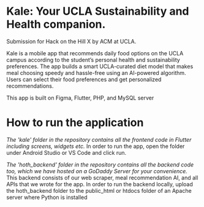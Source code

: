 # Kale: Your UCLA Sustainability and Health companion.

 Submission for Hack on the Hill X by ACM at UCLA. 

Kale is a mobile app that recommends daily food options on the UCLA campus according to the student’s personal health and sustainability preferences. The app builds a smart UCLA-curated diet model that makes meal choosing speedy and hassle-free using an AI-powered algorithm. Users can select their food preferences and get personalized recommendations.

This app is built on Figma, Flutter, PHP, and MySQL server

# How to run the application

*The 'kale' folder in the repository contains all the frontend code in Flutter including screens, widgets etc.* In order to run the app, open the folder under Android Studio or VS Code and click run.

*The 'hoth_backend' folder in the repository contains all the backend code too, which we have hosted on a GoDaddy Server for your convenience.* This backend consists of our web scraper, meal recommendation AI, and all APIs that we wrote for the app. In order to run the backend locally, upload the hoth_backend folder to the public_html or htdocs folder of an Apache server where Python is installed


